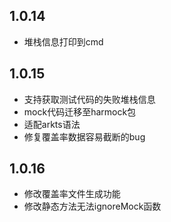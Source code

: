 ## 1.0.14
- 堆栈信息打印到cmd
## 1.0.15
- 支持获取测试代码的失败堆栈信息
- mock代码迁移至harmock包
- 适配arkts语法
- 修复覆盖率数据容易截断的bug
## 1.0.16
- 修改覆盖率文件生成功能
- 修改静态方法无法ignoreMock函数
